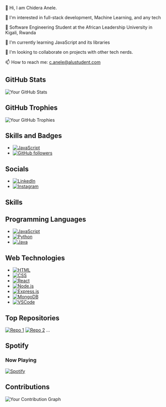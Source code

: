 👋 Hi, I am Chidera Anele. 

👀 I'm interested in full-stack development, Machine Learning, and any tech 

🌱 Software Engineering Student at the  African Leadership University in Kigali, Rwanda

🌱 I'm currently learning JavaScript and its libraries

💞️ I'm looking to collaborate on projects with other tech nerds.

📫 How to reach me: c.anele@alustudent.com

## GitHub Stats
![Your GitHub Stats](https://github-readme-stats.vercel.app/api?username=Chidera0001&show_icons=true&count_private=true)

## GitHub Trophies
![Your GitHub Trophies](https://github-profile-trophy.vercel.app/?username=Chidera0001)

## Skills and Badges
- [![JavaScript](https://img.shields.io/badge/JavaScript-Expert-yellow)](https://github.com/JavaScript)
- [![GitHub followers](https://img.shields.io/github/followers/Chidera0001?style=social)](https://github.com/Chidera0001)

## Socials
- [![LinkedIn](https://img.shields.io/badge/LinkedIn-Connect-blue?style=flat-square&logo=linkedin)](https://www.linkedin.com/in/https://www.linkedin.com/in/chidera-anele/)
- [![Instagram](https://img.shields.io/badge/Instagram-Follow-blue?style=flat-square&logo=instagram)](https://www.instagram.com/https://www.instagram.com/chidera.anele/)

## Skills
## Programming Languages
- [![JavaScript](https://img.shields.io/badge/-JavaScript-fff?style=flat-square&logo=javascript&logoColor=ddc508)](https://github.com/your-JS-repo)
- [![Python](https://img.shields.io/badge/-Python-fff?style=flat-square&logo=python&logoColor=3776AB)](https://github.com/your-Python-repo)
- [![Java](https://img.shields.io/badge/-Java-fff?style=flat-square&logo=java&logoColor=007396)](https://github.com/your-Java-repo)

## Web Technologies
- [![HTML](https://img.shields.io/badge/-HTML-fff?style=flat-square&logo=html5&logoColor=E34F26)](https://github.com/your-HTML-repo)
- [![CSS](https://img.shields.io/badge/-CSS-fff?style=flat-square&logo=css3&logoColor=1572B6)](https://github.com/your-CSS-repo)
- [![React](https://img.shields.io/badge/-React-fff?style=flat-square&logo=react&logoColor=61DAFB)](https://github.com/your-React-repo)
- [![Node.js](https://img.shields.io/badge/-Node.js-fff?style=flat-square&logo=node.js&logoColor=43853D)](https://github.com/your-Node.js-repo)
- [![Express.js](https://img.shields.io/badge/-Express.js-fff?style=flat-square&logo=express&logoColor=000000)](https://github.com/your-Express.js-repo)
- [![MongoDB](https://img.shields.io/badge/-MongoDB-fff?style=flat-square&logo=mongodb&logoColor=47A248)](https://github.com/your-MongoDB-repo)
- [![VSCode](https://img.shields.io/badge/-VSCode-fff?style=flat-square&logo=visual-studio-code&logoColor=007ACC)](https://github.com/your-VSCode-repo)

## Top Repositories
[![Repo 1](https://github-readme-stats.vercel.app/api/pin/?username=Chidera0001&repo=JavaScript)](https://github.com/Chidera0001/JavaScript)
[![Repo 2](https://github-readme-stats.vercel.app/api/pin/?username=Chidera0001&repo=alu-back-end)](https://github.com/Chidera0001/alu-back-end)
...

## Spotify
### Now Playing
[![Spotify](https://novatorem.vercel.app/api/spotify)](https://open.spotify.com/user/Dera)

## Contributions
![Your Contribution Graph](https://activity-graph.herokuapp.com/graph?username=Chidera0001)

